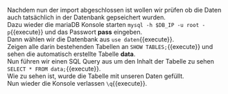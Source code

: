 Nachdem nun der import abgeschlossen ist wollen wir prüfen ob die Daten auch tatsächlich in der Datenbank gepseichert wurden.  
Dazu wieder die mariaDB Konsole starten `mysql -h $DB_IP -u root -p`{{execute}} und das Passwort **pass** eingeben.  
Dann wählen wir die Datenbank aus `use daten`{{execute}}.  
Zeigen alle darin bestehenden Tabellen an `SHOW TABLES;`{{execute}} und sehen die automatisch erstellte Tabelle **data**.  
Nun führen wir einen SQL Query aus um den Inhalt der Tabelle zu sehen `SELECT * FROM data;`{{execute}}.  
Wie zu sehen ist, wurde die Tabelle mit unseren Daten gefüllt.  
Nun wieder die Konsole verlassen `\q`{{execute}}.